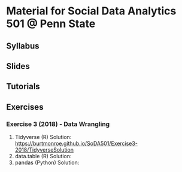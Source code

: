 # Material for Social Data Analytics 501 @ Penn State

## Syllabus

## Slides

## Tutorials

## Exercises

### Exercise 3 (2018) - Data Wrangling

1. Tidyverse (R) Solution: https://burtmonroe.github.io/SoDA501/Exercise3-2018/TidyverseSolution
2. data.table (R) Solution:
3. pandas (Python) Solution:
